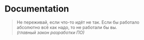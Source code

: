  # Documentation

> Не переживай, если что-то идёт не так. 
> Если бы работало абсолютно всё как надо, то не работали бы вы.  
> *(главный закон разработки ПО)*


